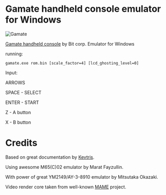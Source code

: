 # Gamate handheld console emulator for Windows

![Gamate](https://github.com/xrip/gamate/assets/420432/3c5d0022-5e91-4ee0-99a9-f0175554b09c)

[Gamate handheld console](https://en.wikipedia.org/wiki/Gamate) by Bit corp. Emulator for Windows


running:
```
gamate.exe rom.bin [scale_factor=4] [lcd_ghosting_level=0]
```

Input:

ARROWS

SPACE - SELECT

ENTER - START

Z - A button

X - B button

# Credits

Based on great documentation by [Kevtris](http://blog.kevtris.org/blogfiles/Gamate%20Inside.txt). 

Using awesome M65(C)02 emulator by Marat Fayzullin.

With power of great YM2149/AY-3-8910 emulator by Mitsutaka Okazaki.

Video render core taken from well-known [MAME](https://www.mamedev.org/) project.
